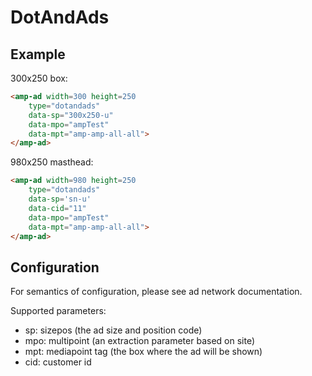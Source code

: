 <!---
Copyright 2015 The AMP HTML Authors. All Rights Reserved.

Licensed under the Apache License, Version 2.0 (the "License");
you may not use this file except in compliance with the License.
You may obtain a copy of the License at

      http://www.apache.org/licenses/LICENSE-2.0

Unless required by applicable law or agreed to in writing, software
distributed under the License is distributed on an "AS-IS" BASIS,
WITHOUT WARRANTIES OR CONDITIONS OF ANY KIND, either express or implied.
See the License for the specific language governing permissions and
limitations under the License.
-->

# DotAndAds

## Example

300x250 box: 
```html
<amp-ad width=300 height=250
    type="dotandads"
    data-sp="300x250-u"
    data-mpo="ampTest"
    data-mpt="amp-amp-all-all">
</amp-ad>
```

980x250 masthead: 
```html
<amp-ad width=980 height=250
    type="dotandads" 
    data-sp='sn-u' 
    data-cid="11" 
    data-mpo="ampTest" 
    data-mpt="amp-amp-all-all">
</amp-ad>
```

## Configuration

For semantics of configuration, please see ad network documentation.

Supported parameters:

- sp: sizepos (the ad size and position code)
- mpo: multipoint (an extraction parameter based on site)
- mpt: mediapoint tag (the box where the ad will be shown)
- cid: customer id